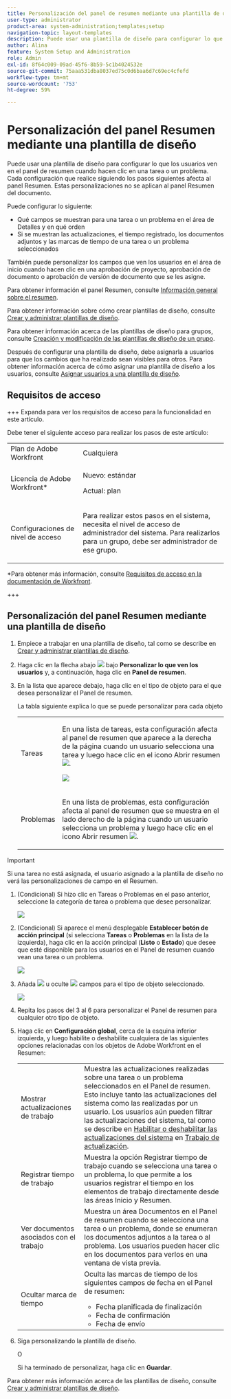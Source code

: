 ```yaml
---
title: Personalización del panel de resumen mediante una plantilla de diseño
user-type: administrator
product-area: system-administration;templates;setup
navigation-topic: layout-templates
description: Puede usar una plantilla de diseño para configurar lo que ven los usuarios cuando hacen clic en una tarea o un problema en el resumen. Cada configuración que realice siguiendo los pasos siguientes afecta al panel Resumen. Estas personalizaciones no se aplican al panel Resumen del documento.
author: Alina
feature: System Setup and Administration
role: Admin
exl-id: 8f64c009-09ad-45f6-8b59-5c1b4024532e
source-git-commit: 75aaa531dba8037ed75c0d6baa6d7c69ec4cfefd
workflow-type: tm+mt
source-wordcount: '753'
ht-degree: 59%

---
```


# Personalización del panel Resumen mediante una plantilla de diseño

<!--Audited: 11/2024-->

<!--<span class="preview">The highlighted information on this page refers to functionality not yet generally available. It is available only in the Preview environment for all customers. After the monthly releases to Production, the same features are also available in the Production environment for customers who enabled fast releases. </span>   

<span class="preview">For information about fast releases, see [Enable or disable fast releases for your organization](/help/quicksilver/administration-and-setup/set-up-workfront/configure-system-defaults/enable-fast-release-process.md). </span>   -->


Puede usar una plantilla de diseño para configurar lo que los usuarios ven en el panel de resumen cuando hacen clic en una tarea o un problema. Cada configuración que realice siguiendo los pasos siguientes afecta al panel Resumen. Estas personalizaciones no se aplican al panel Resumen del documento.

Puede configurar lo siguiente:

* Qué campos se muestran para una tarea o un problema en el área de Detalles y en qué orden
* Si se muestran las actualizaciones, el tiempo registrado, los documentos adjuntos y las marcas de tiempo de una tarea o un problema seleccionados

También puede personalizar los campos que ven los usuarios en el área de inicio cuando hacen clic en una aprobación de proyecto, aprobación de documento o aprobación de versión de documento que se les asigne.

Para obtener información el panel Resumen, consulte [Información general sobre el resumen](../../../workfront-basics/the-new-workfront-experience/summary-overview.md).

Para obtener información sobre cómo crear plantillas de diseño, consulte [Crear y administrar plantillas de diseño](../use-layout-templates/create-and-manage-layout-templates.md).

Para obtener información acerca de las plantillas de diseño para grupos, consulte [Creación y modificación de las plantillas de diseño de un grupo](../../../administration-and-setup/manage-groups/work-with-group-objects/create-and-modify-a-groups-layout-templates.md).

Después de configurar una plantilla de diseño, debe asignarla a usuarios para que los cambios que ha realizado sean visibles para otros. Para obtener información acerca de cómo asignar una plantilla de diseño a los usuarios, consulte [Asignar usuarios a una plantilla de diseño](../use-layout-templates/assign-users-to-layout-template.md).

## Requisitos de acceso

+++ Expanda para ver los requisitos de acceso para la funcionalidad en este artículo.

Debe tener el siguiente acceso para realizar los pasos de este artículo:

<table style="table-layout:auto"> 
 <col> 
 <col> 
 <tbody> 
  <tr> 
   <td role="rowheader">Plan de Adobe Workfront</td> 
   <td>Cualquiera</td> 
  </tr> 
  <tr> 
   <td role="rowheader">Licencia de Adobe Workfront*</td> 
   <td><p>Nuevo: estándar</p>
  <p> Actual: plan</p>
   </td> 
  </tr> 
  <tr> 
   <td role="rowheader">Configuraciones de nivel de acceso</td> 
   <td> <p>Para realizar estos pasos en el sistema, necesita el nivel de acceso de administrador del sistema.
Para realizarlos para un grupo, debe ser administrador de ese grupo.</p> </td> 
  </tr> 
 </tbody> 
</table>

*Para obtener más información, consulte [Requisitos de acceso en la documentación de Workfront](/help/quicksilver/administration-and-setup/add-users/access-levels-and-object-permissions/access-level-requirements-in-documentation.md).

+++

## Personalización del panel Resumen mediante una plantilla de diseño

1. Empiece a trabajar en una plantilla de diseño, tal como se describe en [Crear y administrar plantillas de diseño](../../../administration-and-setup/customize-workfront/use-layout-templates/create-and-manage-layout-templates.md).

1. Haga clic en la flecha abajo ![](assets/dropdown-arrow.png) bajo **Personalizar lo que ven los usuarios** y, a continuación, haga clic en **Panel de resumen**.

1. En la lista que aparece debajo, haga clic en el tipo de objeto para el que desea personalizar el Panel de resumen.

   La tabla siguiente explica lo que se puede personalizar para cada objeto

   <table style="table-layout:auto"> 
    <col> 
    <col> 
    <tbody> 
     <tr> 
      <td role="rowheader">Tareas</td> 
      <td> <p>En una lista de tareas, esta configuración afecta al panel de resumen que aparece a la derecha de la página cuando un usuario selecciona una tarea y luego hace clic en el icono Abrir resumen <img src="assets/summary-panel-icon.png">.</p>

   <p> <img src="assets/summary-details.jpg"> </p> </td> 
     </tr> 
     <tr> 
      <td role="rowheader">Problemas</td> 
      <td><p>En una lista de problemas, esta configuración afecta al panel de resumen que se muestra en el lado derecho de la página cuando un usuario selecciona un problema y luego hace clic en el icono Abrir resumen <img src="assets/summary-panel-icon.png">.</p> </td> 
     </tr> 
    </tbody> 
   </table>

<!--These were removed with the new Home: 

<tr> 
      <td role="rowheader">Projects</td> 
      <td><ul><li><p>In Home, when a user clicks a project approval assigned to them, your configuration for this setting affects the area to the right of the approval.</p>
      <p><b>IMPORTANT:</b> </p><p>This is a deprecated feature. Any changes you make to this area are related to a feature that Workfront has removed. This option will be removed from Workfront with a later maintenance update.</p></li>
      </ul> 
      </td> 
     </tr> 
     <tr> 
      <td role="rowheader">Documents</td> 
      <td>
     <ul><li><p>In Home, when a user clicks a document approval assigned to them, your configuration for this setting affects the area to the right of the approval.</p>
      <p><b>IMPORTANT:</b> </p><p> This is a deprecated feature. Any changes you make to this area are related to a feature that Workfront has removed. This option will be removed from Workfront with a later maintenance update.</p></li>
      </ul>
      </td> 
     </tr> 
     <tr> 
      <td role="rowheader">Document Versions</td> 
      <td><ul><li><p>In Home, when a user clicks an approval assigned to them for a particular version of a document, your configuration for this setting affects the area to the right of the approval.</p>
      <p><p><b>IMPORTANT:</b></p> This is a deprecated feature. Any changes you make to this area are related to a feature that Workfront has removed. This option will be removed from Workfront with a later maintenance update.</p></li>
      </ul>
      </td> 
     </tr> -->


>[!IMPORTANT]
>
>Si una tarea no está asignada, el usuario asignado a la plantilla de diseño no verá las personalizaciones de campo en el Resumen.

1. (Condicional) Si hizo clic en Tareas o Problemas en el paso anterior, seleccione la categoría de tarea o problema que desee personalizar.

   ![](assets/choose-cat-cstmz-nwe-adobe-branding.png)

1. (Condicional) Si aparece el menú desplegable **Establecer botón de acción principal** (si selecciona **Tareas** o **Problemas** en la lista de la izquierda), haga clic en la acción principal (**Listo** o **Estado**) que desee que esté disponible para los usuarios en el Panel de resumen cuando vean una tarea o un problema.

   ![](assets/set-primary-action-button-dropdown-pdf-adobe-branding.png)

1. Añada ![](assets/add-item-plus-in-circle-blue.png) u oculte ![](assets/close-or-hide---x.png) campos para el tipo de objeto seleccionado.

   ![](assets/lt-home-add-hide-fields-adobe-branding.png)

1. Repita los pasos del 3 al 6 para personalizar el Panel de resumen para cualquier otro tipo de objeto.
1. Haga clic en **Configuración global**, cerca de la esquina inferior izquierda, y luego habilite o deshabilite cualquiera de las siguientes opciones relacionadas con los objetos de Adobe Workfront en el Resumen:

   <table style="table-layout:auto"> 
    <col> 
    <col> 
    <tbody> 
     <tr> 
      <td role="rowheader">Mostrar actualizaciones de trabajo</td> 
      <td>Muestra las actualizaciones realizadas sobre una tarea o un problema seleccionados en el Panel de resumen. Esto incluye tanto las actualizaciones del sistema como las realizadas por un usuario. Los usuarios aún pueden filtrar las actualizaciones del sistema, tal como se describe en <a href="../../../workfront-basics/updating-work-items-and-viewing-updates/update-work.md#enable" class="MCXref xref">Habilitar o deshabilitar las actualizaciones del sistema</a> en <a href="../../../workfront-basics/updating-work-items-and-viewing-updates/update-work.md" class="MCXref xref">Trabajo de actualización</a>.</td> 
     </tr> 
     <tr> 
      <td role="rowheader">Registrar tiempo de trabajo</td> 
      <td>Muestra la opción Registrar tiempo de trabajo cuando se selecciona una tarea o un problema, lo que permite a los usuarios registrar el tiempo en los elementos de trabajo directamente desde las áreas Inicio y Resumen.</td> 
     </tr> 
     <tr> 
      <td role="rowheader">Ver documentos asociados con el trabajo</td> 
      <td>Muestra un área Documentos en el Panel de resumen cuando se selecciona una tarea o un problema, donde se enumeran los documentos adjuntos a la tarea o al problema. Los usuarios pueden hacer clic en los documentos para verlos en una ventana de vista previa.</td> 
     </tr> 
     <tr> 
      <td role="rowheader">Ocultar marca de tiempo</td> 
      <td>Oculta las marcas de tiempo de los siguientes campos de fecha en el Panel de resumen:
       <ul>
        <li>Fecha planificada de finalización</li>
        <li>Fecha de confirmación</li>
        <li>Fecha de envío</li>
       </ul></td> 
     </tr> 
    </tbody> 
   </table>

1. Siga personalizando la plantilla de diseño.

   O

   Si ha terminado de personalizar, haga clic en **Guardar**.

Para obtener más información acerca de las plantillas de diseño, consulte [Crear y administrar plantillas de diseño](../../../administration-and-setup/customize-workfront/use-layout-templates/create-and-manage-layout-templates.md).
